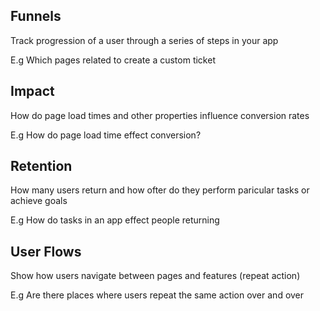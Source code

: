 ## Funnels

Track progression of a user through a series of steps in your app

E.g Which pages related to create a custom ticket

## Impact

How do page load times and other properties influence conversion rates

E.g How do page load time effect conversion?

## Retention

How many users return and how ofter do they perform paricular tasks or achieve goals

E.g How do tasks in an app effect people returning

## User Flows

Show how users navigate between pages and features (repeat action)

E.g Are there places where users repeat the same action over and over
